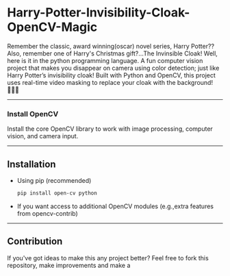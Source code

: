 # Harry-Potter-Invisibility-Cloak-OpenCV-Magic
Remember the classic, award winning(oscar) novel series, Harry Potter??
Also, remember one of Harry's Christmas gift?...The Invinsible Cloak!
Well, here is it in the python programming language.
A fun computer vision project that makes you disappear on camera using color detection; just like Harry Potter’s invisibility cloak! Built with Python and OpenCV, this project uses real-time video masking to replace your cloak with the background!🧙‍♂️✨

---


### Install OpenCV
Install the core OpenCV library to work with image processing, computer vision, and camera input.

---
## Installation
 - Using pip (recommended)
   ```bash
   pip install open-cv python

 - If you want access to additional OpenCV modules (e.g.,extra features from opencv-contrib)

---
## Contribution
If you've got ideas to make this any
project better?
Feel free to fork this repository, make improvements and make a 
